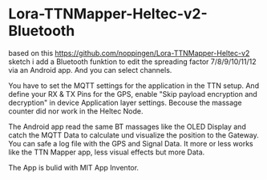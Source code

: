 # Lora-TTNMapper-Heltec-v2-Bluetooth

based on this https://github.com/noppingen/Lora-TTNMapper-Heltec-v2 sketch i add a Bluetooth funktion to edit the spreading factor 7/8/9/10/11/12 via an Android app. And you can select channels. 

You have to set the MQTT settings for the application in the TTN setup. And define your RX & TX Pins for the GPS, enable "Skip payload encryption and decryption" in device Application layer settings. Becouse the massage counter did nor work in the Heltec Node.  

The Android app read the same BT massages like the OLED Display and catch the MQTT Data to calculate und visualize the position to the Gateway. You can safe a log file with the GPS and Signal Data. It more or less works like the TTN Mapper app, less visual effects but more Data. 

The App is bulid with MIT App Inventor.
